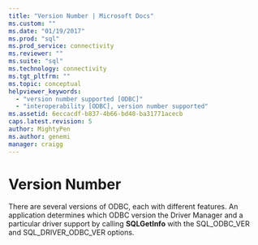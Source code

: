 ```yaml
---
title: "Version Number | Microsoft Docs"
ms.custom: ""
ms.date: "01/19/2017"
ms.prod: "sql"
ms.prod_service: connectivity
ms.reviewer: ""
ms.suite: "sql"
ms.technology: connectivity
ms.tgt_pltfrm: ""
ms.topic: conceptual
helpviewer_keywords: 
  - "version number supported [ODBC]"
  - "interoperability [ODBC], version number supported"
ms.assetid: 6eccacdf-b837-4b66-bd48-ba31771acecb
caps.latest.revision: 5
author: MightyPen
ms.author: genemi
manager: craigg
---
```

# Version Number
There are several versions of ODBC, each with different features. An application determines which ODBC version the Driver Manager and a particular driver support by calling **SQLGetInfo** with the SQL_ODBC_VER and SQL_DRIVER_ODBC_VER options.
